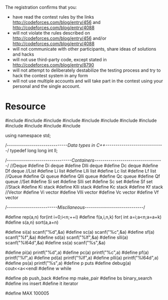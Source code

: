 The registration confirms that you:

* have read the contest rules  by the links http://codeforces.com/blog/entry/456 and http://codeforces.com/blog/entry/4088
* will not violate the rules described on http://codeforces.com/blog/entry/456 and/or http://codeforces.com/blog/entry/4088
* will not communicate with other participants, share ideas of solutions and hacks
* will not use third-party code, except stated in http://codeforces.com/blog/entry/8790
* will not attempt to deliberately destabilize the testing process and try to hack the contest system in any form
* will not use multiple accounts and will take part in the contest using your personal and the single account.

# Resource

#include<iostream>
#include<cstdio>
#include<cstdlib>
#include<cmath>
#include<vector>
#include<set>
#include<list>
#include<map>
#include<stack>
#include<queue>
#include<deque>
#include<algorithm>
 
using namespace std;
 
/*------------------------------Data types in C++-----------------------------*/
typedef  long long int ll;
 
/*--------------------------------Containers----------------------------------*/
//Deque
#define Di deque<int>
#define Dlli deque<long long int>
#define Dc deque<char>
#define Df deque<float>
//List
#define Li list<int>
#define Llli list<long long int>
#define Lc list<char>
#define Lf list<float>
//Queue
#define Qi queue<int>
#define Qlli queue<long long int>
#define Qc queue<char>
#define Qf queue<float>
//Set
#define Si set<int>
#define Slli set<long long int>
#define Sc set<char>
#define Sf set<float>
//Stack
#define Ki stack<int>
#define Klli stack<long long int>
#define Kc stack<char>
#define Kf stack<float>
//Vector
#define Vi vector<int>
#define Vlli vector<long long int>
#define Vc vector<char>
#define Vf vector<float>
 
/*-------------------------Miscllaneous-----------------------------*/
 
#define rep(a,n) for(int i=0;i<n;++i)
#define f(a,i,n,k) for( int a=i;a<n;a=a+k)
#define s(a,n)  sort(a,a+n)
 
#define si(a) scanf("%d",&a)
#define sc(a) scanf("%c",&a)
#define sf(a) scanf("%f",&a)
#define sd(a) scanf("%lf",&a)
#define slli(a) scanf("%l64d",&a)
#define ss(a) scanf("%s",&a)
 
#define pi(a) printf("%d",a)
#define pc(a) printf("%c",a)
#define pf(a) printf("%f",a)
#define pd(a) printf("%lf",a)
#define plli(a) printf("%l64d",a)
#define ps(a) printf("%s",a)
#define p puts
#define debug(a) cout<<a<<endl
#define w while
 
#define pb push_back
#define mp make_pair
#define bs binary_search
#define ins insert
#define it iterator
 
#define MAX 100005